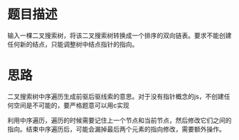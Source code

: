 # 题目描述
  输入一棵二叉搜索树，将该二叉搜索树转换成一个排序的双向链表。要求不能创建任何新的结点，只能调整树中结点指针的指向。
  
# 思路
二叉搜索树中序遍历生成前驱后驱线索的意思。对于没有指针概念的js，不创建任何空间是不可能的，要严格题意可以用c实现

利用中序遍历，遍历的时候需要记住上一个节点和当前节点，然后修改它们之间的指向。结束中序遍历后，可能会漏掉最后两个元素的指向修改，需要额外操作。

